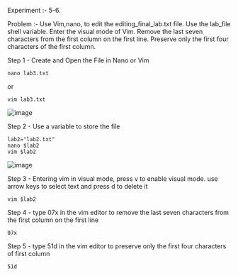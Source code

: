 Experiment :- 5-6.

Problem :- Use Vim,nano, to edit the editing_final_lab.txt file. Use the lab_file shell variable. Enter the visual mode of Vim. Remove the last seven characters from the first column on the first line. Preserve only the first four characters of the first column.

Step 1 - Create and Open the File in Nano or Vim

``nano lab3.txt``

or

``vim lab3.txt``

![image](https://github.com/user-attachments/assets/773edee9-f2fa-46e1-829b-901197e876fe)

Step 2 - Use a variable to store the file

```
lab2="lab2.txt"
nano $lab2
vim $lab2
```

![image](https://github.com/user-attachments/assets/2035558b-0ecf-424c-a986-74cfac73e54c)

Step 3 - Entering vim in visual mode, press v to enable visual mode. use arrow keys to select text and press d to delete it

``vim $lab2``

Step 4 - type 07x in the vim editor to remove the last seven characters from the first column on the first line

``07x``

Step 5 - type 51d in the vim editor to preserve only the first four characters of first column

``51d``
